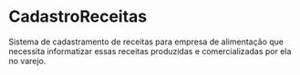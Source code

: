 # CadastroReceitas
Sistema de cadastramento de receitas para empresa de alimentação que necessita informatizar essas receitas produzidas e comercializadas por ela no varejo.
